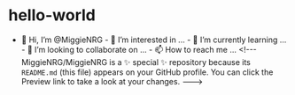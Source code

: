 # hello-world
- 👋 Hi, I’m @MiggieNRG - 👀 I’m interested in ... - 🌱 I’m currently learning ... - 💞️ I’m looking to collaborate on ... - 📫 How to reach me ...  &lt;!--- MiggieNRG/MiggieNRG is a ✨ special ✨ repository because its `README.md` (this file) appears on your GitHub profile. You can click the Preview link to take a look at your changes. --->
